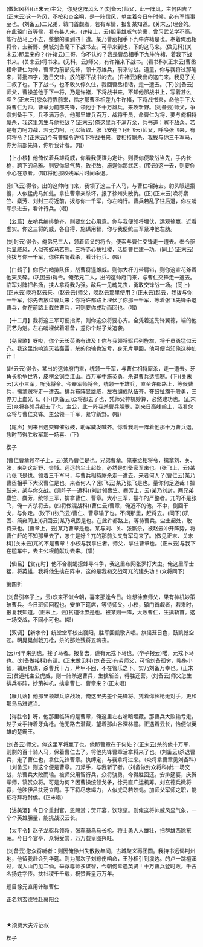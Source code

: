 <!-- { "loadSidebar": true } -->
(做起风科)(正末云)主公，你见这阵风么？(刘备云)师父，此一阵风，主何凶吉？(正末云)这一阵风，不按和炎金朔，是一阵信风，单主着今日午时候，必有军情事至也。(刘备云)二兄弟，辕门首觑者，若有军情，报复某知道。(关末云)理会的。在此辕门首等候，看有甚人来。(许褚上，云)胆量雄威气势豪，曾习武艺学不高。能行战马上不去，整整的骗到四十遭。某乃曹丞相手下九牛许褚是也。奉着俺丞相将令，去新野、樊城刘备麾下下战书去。可早来到也，下的这马来。(做见科)(关末云)那里来的？(许褚云)二哥，你不认的？我是曹丞相手下九牛许褚，着我下战书来。(关末云)将书来。(见科，云)师父，有许褚来下战书。(看书科)(正末云)曹丞相命曹仁为帅，曹章为前部先锋，领十万雄兵，前来讨战。道童，你与我将过那笔来，背批四字，选日交锋。放的那下战书的去。(许褚云)我出的这门来。我见了关二叔了也。下了战书，也不敢久停久住，我回曹丞相话，走一遭去。(下)(刘备云)师父，曹操差他手下一将，乃是许褚，下将战书来，不知他那战书上，写着甚么哩？(正末云)您众将靠前来，恰才那曹丞相差九牛许褚，下将战书来，命他手下大将曹仁为帅，曹章为前部先锋，领他手下十万雄兵，来攻新野。(刘备云)师父，争奈刘备手下，兵不满万余，他那里雄兵百万，战将千员，命曹仁为将，要与俺相持厮杀，我这里怎生与他拒敌？(正末云)俺这里兵不满万余，兵书道：寡不敌众。若是有力呵力战，若无力呵，可以智取。张飞安在？(张飞云)师父，呼唤张飞来，有何将令？(正末云)今有曹操令许褚下将战书来，要相持厮杀，我拨与你三千军马，你为前部先锋，你听我计者。(唱)

【上小楼】他倚仗着兵雄将威，你看我便谋为定计。则要你便敢战当先，手内长枪，跨下的乌雅。则要你显气势，敢拒敌，施逞你那武艺，(带云)这一去，则要你小心在意者。(唱)将他那败残军片时间杀退。

(张飞云)得令。出的这帅府门来，我领了这三千人马，与曹仁相持去。豹头眼逞搊搜，人似猛虎马如虬。拿住曹章亲杀坏，报了徐州失散仇。(正)(正末云)唤将麋竺、麋芳、刘封三将近前，拨与你一千军，你左哨行。曹兵若乱了往后退，你左哨军杀进去，看计行兵。(唱)

【幺篇】左哨兵编排整齐，则要您公心用意。你与我便领将埋伏，远观输赢，近看虚实。你这三将的威，各自得、施谋用智，你与我便统三军紧冲他左肋。

(刘封云)得令。俺弟兄三人，领着师父的将令，便索与曹仁交锋走一遭去。奉令驱兵显威风，人似苍蛟马若熊。三将赤心扶社稷，活捉曹仁建一功。(同上)(正末云)我拨与你一千军，你往右哨截杀，看计行兵。(唱)

【白鹤子】你行右哨排队伍，战曹将逞雄威。则你大杆刀带肩钐，则你这宣花斧着他天灵碎。(巩固云)得令。俺弟兄二人，出的这帅府门来，与曹仁交锋走一遭去。临军对阵把名扬，挟人拿将我为强。敌兵一见魂先丧，勇敢交锋战一场。(同上)(正末云)唤将赵云来。(赵云云)师父，唤赵云那里使用？(正末云)赵云，我拨与你一千军，你先去放过曹兵来；你将许都路上埋伏了你那一千军，等着张飞先锋杀退曹兵，你在前路上截住曹兵，可则要你成功而回也。(唱)

【十二月】我将这三军可便指挥，则你这众将要心齐。全凭着这先锋翼德，端的他武艺为魁。左右哨埋伏着准备，差你个赵子龙追袭。

【尧民歌】呀哎，你个云长英勇有谁及！你与我领将驱兵列旌旗，将千员勇猛似云齐。我这里炮响连天若轰雷，杀的他输也波亏，身无片甲回，他可便岂知俺这神仙计！

(赵云云)得令。某出的这帅府门来，统领一千军，与曹仁相持厮杀，走一遭去。牙角长枪争世界，皮楞金锏立江山。百万军中施英勇，杀退曹兵透胆寒。(下)(关末云)大小三军，听我将令。今奉军师将令，统领一千雄兵，直至许都路上，等候曹兵，擒拿贼将走一遭去。排兵布阵显雄威，左右编成队伍齐。夺鼓扯旗千般勇，三停刀上血光飞。(下)(刘备云)众将都去了也，凭师父神机妙算，必然建功也。(正末云)众将各领兵都去了也。主公，此一阵我杀曹兵胆寒，到来日高峰岭上，我看您众将与曹仁交锋。主公领一千军，紧守新野。(唱)

【尾声】到来日遇交锋催战鼓，助军威发喊齐。你看我则一阵着他那十万曹兵退，恁时节得胜收军那一场喜。(下)

楔子

(曹仁曹章领卒子上，云)某乃曹仁是也。兄弟曹章。俺奉丞相将令，擒拿刘、关、张，来到这新野、樊城。远远的尘土起处，必然是刘备家军来也。(张飞上，云)某乃张飞是也。领着三千军马，与曹兵相持厮杀走一遭去。来者何人？(曹仁云)某乃曹丞相手下大汉曹仁是也。来者何人？(张飞云)某乃张飞是也。量你何足道哉！操鼓来，某与你交战。(调阵子一遭科)(刘封领麋竺、麋芳上，云)某乃刘封，两兄弟麋竺、麋芳，统领三军，擒拿曹仁、曹章。大小三军，摆布的严整者。兀的不是张飞，俺一齐杀将去。(四将做混战科)(曹仁云)曹章，俺近不的他。不中，倒回干戈，与你走。(败下)(张飞云)曹仁、曹章输了也。不问那里，赶将去。(同下)(巩固、简雍同上)(巩固云)某乃巩固是也。在此许都路上，等待曹兵。尘土起处，敢待来也。(曹章上，云)某乃曹章是也。某与刘、关、张厮杀，被赵云冲开阵势，将曹仁赶的不知那里去了，怎生是好？兀的那前头又有军马来了。(做见正末、关末科)(关末云)兀的不是曹章！小校与我拿住者。师父，拿住曹章也。(正末云)与我下在槛车中，去主公根前献功去来。(唱)

【仙吕】【赏花时】他不合剔蝎撩蜂寻斗争，我这里布网张罗打大虫。俺这里军士猛，将英雄，我将他生擒在阵中，这的是我初交战可兀的建头功！(众将同下)


第四折

(刘备引卒子上，云)欢来不似今朝，喜来那逢今日。谁想徐庶师父，果有神机妙策破曹兵。今日班师回程也，安排下筵席，等待师父。小校，辕门首觑者，若来时，报复我知道。(正末上，云)贫道徐庶是也。被某则一阵，大败曹仁，生擒斩首。这一场交战，不同小可也。(唱)

【双调】【新水令】统堂堂军校出襄阳，胜军回凯歌齐唱。旗摇笼日色，鼓凯撼空苍。明晃晃剑戟刀枪，杀的那败残将五魂丧。

(云)可早来到也。接了马者。报复去，道有元戎下马也。(卒子报云)喏，元戎下马也。(刘备做接科)有请。(正末做见科)(刘备云)有劳师父，可怜刘备孤穷，略施小智，辅用机谋，杀曹兵十万，片甲不回，不在管乐之下。实乃刘备万幸也。(正末云)贫道托主公虎威，则一阵杀退曹兵，生擒斩首，得胜还营。(刘备云)师父怎生排兵布阵，妙策神机，擒拿曹仁、曹章来？(正末唱)

【雁儿落】他那里领雄兵临战场，俺这里先差个先锋将。凭着你长枪无对手，更和那乌马难遮当。

【得胜令】呀，他那里临阵的是曹章，俺这里左右哨暗埋藏。那曹兵大败输亏走，赵子龙手持着牙角枪。他无路去潜藏，望着那山谷深林撞。正遇着云长，恰便似英雄的楚霸王。

(刘备云)师父，俺这里军将赢了也。他那曹章在于何处？(正末云)杀的他十万军，则剩的百十骑人马，保着曹仁去了。将他先锋曹章活拿将来了也。(刘备云)杀退曹兵，走了曹仁也，拿住先锋曹章。执缚定，与我拿将过来。（众将拿曹章见刘备科）（刘备云）则这个便是曹章。刀斧手，与我斩了者。(刘备做封众将科)此一场交战，杀曹兵大败而输。被师父用智行兵，众将骁勇，今得胜回还。安排筵宴，庆贺军师，犒赏众将。可是为何？因曹操统领戈矛，徐元直广运机筹。刘玄德兵微将寡，他胜伊吕扶汤立周。手下将尽忠竭力，人似虎马若蛟虬。加师父军师之职，能征将拜将封侯。(正末唱)

【沽美酒】今日个重封官，恩赐赏；贺开宴，饮琼浆。则俺这将帅威风显气象，一个个英雄胆量，能挑战汉云长。

【太平令】赵子龙驱兵领将，张车骑乌马长枪。将士勇人人雄壮，扫群雄西除东荡。今日个宴亭，众将受赏，万万载皇图兴旺。

(刘备云)您众将听者：则因俺徐州失散数年间，古城聚义再团圆。我持书远谒荆州地，他留我赴会列华筵。则为那次子刘琮伤咱命，王孙相引到溪边。的卢一跳檀溪过，误入山门见二仙。举荐尊师多谋智，今朝何幸遇英贤！十万曹兵登时败，千古名扬姓字传。扶社稷千千载，祝赞吾皇万万年。

题目徐元直用计破曹仁

正名刘玄德独赴襄阳会


　
　




★须贾大夫谇范叔

楔子

